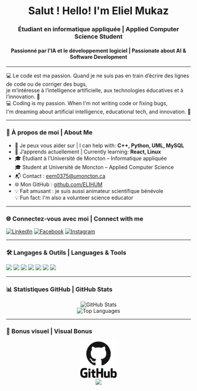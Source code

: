 

<!--
**ELIHUM/ELIHUM** is a ✨ _special_ ✨ repository because its `README.md` (this file) appears on your GitHub profile.

Here are some ideas to get you started:

- 🔭 I’m currently working on ...
- 🌱 I’m currently learning ...
- 👯 I’m looking to collaborate on ...
- 🤔 I’m looking for help with ...
- 💬 Ask me about ...
- 📫 How to reach me: ...
- 😄 Pronouns: ...
- ⚡ Fun fact: ...
-->
<h1 align="center">Salut ! Hello! I'm Eliel Mukaz</h1>
<h3 align="center">Étudiant en informatique appliquée | Applied Computer Science Student</h3>
<h4 align="center">Passionné par l'IA et le développement logiciel | Passionate about AI & Software Development</h4>

---

💻 Le code est ma passion. Quand je ne suis pas en train d’écrire des lignes de code ou de corriger des bugs,  
je m’intéresse à l’intelligence artificielle, aux technologies éducatives et à l’innovation. 🚀  
💻 Coding is my passion. When I'm not writing code or fixing bugs,  
I'm dreaming about artificial intelligence, educational tech, and innovation. 🚀

---

### 📌 À propos de moi | About Me

- 🔧 Je peux vous aider sur | I can help with: **C++, Python, UML, MySQL**
- 🌱 J’apprends actuellement | Currently learning: **React, Linux**
- 🎓 Étudiant à l’Université de Moncton – Informatique appliquée  
  🎓 Student at Université de Moncton – Applied Computer Science
- 📬 Contact : eem0375@umoncton.ca
- 🌐 Mon GitHub : [github.com/ELIHUM](https://github.com/ELIHUM)
- 💡 Fait amusant : je suis aussi animateur scientifique bénévole  
  💡 Fun fact: I'm also a volunteer science educator

---

### 🌐 Connectez-vous avec moi | Connect with me

[![LinkedIn](https://img.shields.io/badge/-LinkedIn-0077B5?style=for-the-badge&logo=linkedin&logoColor=white)](https://www.linkedin.com/in/eliel-mukaz-6370162b0)
[![Facebook](https://img.shields.io/badge/-Facebook-1877F2?style=for-the-badge&logo=facebook&logoColor=white)](https://www.facebook.com/share/15DN1HTxtEE/?mibextid=wwXIfr)
[![Instagram](https://img.shields.io/badge/-Instagram-E4405F?style=for-the-badge&logo=instagram&logoColor=white)](https://instagram.com/)

---

### 🛠️ Langages & Outils | Languages & Tools

<p align="left">
  <img src="https://cdn.jsdelivr.net/gh/devicons/devicon/icons/python/python-original.svg" width="40" />
  <img src="https://cdn.jsdelivr.net/gh/devicons/devicon/icons/cplusplus/cplusplus-original.svg" width="40" />
  <img src="https://cdn.jsdelivr.net/gh/devicons/devicon/icons/mysql/mysql-original.svg" width="40" />
  <img src="https://cdn.jsdelivr.net/gh/devicons/devicon/icons/javascript/javascript-original.svg" width="40" />
  <img src="https://cdn.jsdelivr.net/gh/devicons/devicon/icons/react/react-original.svg" width="40" />
  <img src="https://cdn.jsdelivr.net/gh/devicons/devicon/icons/linux/linux-original.svg" width="40" />
  <img src="https://cdn.jsdelivr.net/gh/devicons/devicon/icons/docker/docker-original.svg" width="40" />
</p>

---

### 📊 Statistiques GitHub | GitHub Stats

<p align="center">
  <img src="https://github-readme-stats.vercel.app/api?username=ELIHUM&show_icons=true&theme=tokyonight" alt="GitHub Stats" />
  <br/>
  <img src="https://github-readme-stats.vercel.app/api/top-langs/?username=ELIHUM&layout=compact&theme=tokyonight" alt="Top Languages" />
</p>

---

### 🎨 Bonus visuel | Visual Bonus

<p align="center">
  <img src="https://raw.githubusercontent.com/devicons/devicon/master/icons/github/github-original-wordmark.svg" width="100" />
  <br/>
  <img src="https://cdn.dribbble.com/users/1162077/screenshots/3848914/media/7ed7d5ca074b48b328150e5a231e8d1b.gif" width="400"/>
</p>
